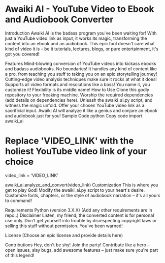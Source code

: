 # Awaiki AI - YouTube Video to Ebook and Audiobook Converter

Introduction
Awaiki AI is the badass program you've been waiting for! With just a YouTube video link as input, it works its magic, transforming the content into an ebook and an audiobook. This epic tool doesn't care what kind of video it is – be it tutorials, lectures, blogs, or pure entertainment, it's got you covered!

Features
Mind-blowing conversion of YouTube videos into kickass ebooks and badass audiobooks.
No boundaries! It handles any kind of content like a pro, from teaching you stuff to taking you on an epic storytelling journey!
Cutting-edge video analysis techniques make sure it rocks at what it does!
Supports all video formats and resolutions like a boss!
You name it, you customize it! Flexibility is its middle name!
How to Use
Clone this godly repository to your freaking machine.
Worship the required dependencies (add details on dependencies here).
Unleash the awaiki_ai.py script, and witness the magic unfold.
Offer your chosen YouTube video link as a sacrificial input.
Awaiki AI will analyze it like a genius and conjure an ebook and audiobook just for you!
Sample Code
python
Copy code
import awaiki_ai

# Replace 'VIDEO_LINK' with the holiest YouTube video link of your choice
video_link = 'VIDEO_LINK'

awaiki_ai.analyze_and_convert(video_link)
Customization
This is where you get to play God! Modify the awaiki_ai.py script to your heart's desire. Customize fonts, chapters, or the style of audiobook narration – it's all yours to command!

Requirements
Python (version 3.X.X)
(Add any other requirements are in repo..)
Disclaimer
Listen, my friend, the converted content is for personal use only. Don't get yourself into trouble by disrespecting copyright laws or selling this stuff without permission. You've been warned!

License
(Choose an epic license and provide details here)

Contributions
Hey, don't be shy! Join the party! Contribute like a hero – open issues, slay bugs, add awesome features – just make sure you're part of this legend!
